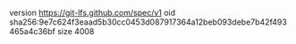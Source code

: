 version https://git-lfs.github.com/spec/v1
oid sha256:9e7c624f3eaad5b30cc0453d087917364a12beb093debe7b42f493465a4c36bf
size 4008

